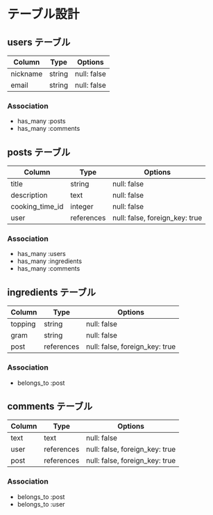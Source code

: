 

# テーブル設計

## users テーブル
| Column             | Type   | Options      |
| ------------------ | ------ | ------------ |
| nickname           | string | null: false  |
| email              | string | null: false  |

### Association
- has_many :posts
- has_many :comments


## posts テーブル
| Column             | Type    | Options      |
| ------------------ | ------- | ------------ |
| title              | string  | null: false  |
| description        | text    | null: false  |
| cooking_time_id    | integer | null: false  |
| user               | references | null: false, foreign_key: true  |

### Association
- has_many :users
- has_many :ingredients
- has_many :comments

## ingredients テーブル
| Column             | Type    | Options      |
| ------------------ | ------- | ------------ |
| topping            | string  | null: false  |
| gram               | string  | null: false  |
| post               | references | null: false, foreign_key: true  |

### Association
- belongs_to :post


## comments テーブル
| Column             | Type    | Options      |
| ------------------ | ------- | ------------ |
| text               | text    | null: false  |
| user               | references | null: false, foreign_key: true  |
| post              | references | null: false, foreign_key: true  |

### Association
- belongs_to :post
- belongs_to :user